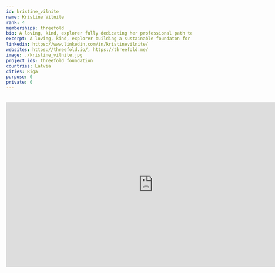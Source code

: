 ```yaml
---
id: kristine_vilnite
name: Kristine Vilnite
rank: 4
memberships: threefold
bio: A loving, kind, explorer fully dedicating her professional path to build a sustainable foundaton for the future. Kristine is a compassionate innovator, founder, advisor, sustainable development advocate, adding value by unlocking power of diversity, simplicity and genuinity towards complex challenges assuring that a positive net impact on the planet is a norm.
excerpt: A loving, kind, explorer building a sustainable foundaton for the future.
linkedin: https://www.linkedin.com/in/kristinevilnite/
websites: https://threefold.io/, https://threefold.me/
image: ./kristine_vilnite.jpg
project_ids: threefold_foundation
countries: Latvia
cities: Riga
purpose: 0
private: 0
---
```



<BR>

<iframe src="https://player.vimeo.com/video/417088459" width="800" height="450" frameborder="0" allow="autoplay; fullscreen" allowfullscreen></iframe>

<BR>

